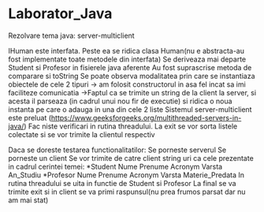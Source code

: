 # Laborator_Java
Rezolvare tema java: server-multiclient

IHuman este interfata. Peste ea se ridica clasa Human(nu e abstracta-au fost implementate toate metodele din interfata)
Se deriveaza mai departe Student si Profesor in fisierele java aferente
Au fost suprascrise metoda de comparare si toString
Se poate observa modalitatea prin care se instantiaza obiectele de cele 2 tipuri -> am folosit constructorul in asa fel incat sa imi faciliteze comunicatia
->Faptul ca se trimite un string de la client la server, si acesta il parseaza (in cadrul unui nou fir de executie) si ridica o noua instanta pe care o adauga in una din cele 2 liste
Sistemul server-multiclient este preluat (https://www.geeksforgeeks.org/multithreaded-servers-in-java/)
Fac niste verificari in rutina threadului. La exit se vor sorta listele colectate si se vor trimite la clientul respectiv

Daca se doreste testarea functionalitatilor:
Se porneste serverul
Se porneste un client
Se vor trimite de catre client string uri ca cele prezentate in cadrul cerintei temei:
  *Student Nume Prenume Acronym Varsta An_Studiu
  *Profesor Nume Prenume Acronym Varsta Materie_Predata
In rutina threadului se uita in functie de Student si Profesor
La final se va trimite exit si in client se va primi raspunsul(nu prea frumos parsat dar nu am mai stat)

